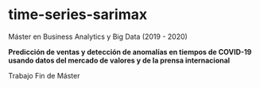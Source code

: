 # time-series-sarimax
Máster en Business Analytics y Big Data (2019 - 2020)

<strong>Predicción de ventas y detección de anomalías en tiempos de COVID-19 usando datos del mercado de valores y de la prensa internacional</strong>

Trabajo Fin de Máster
